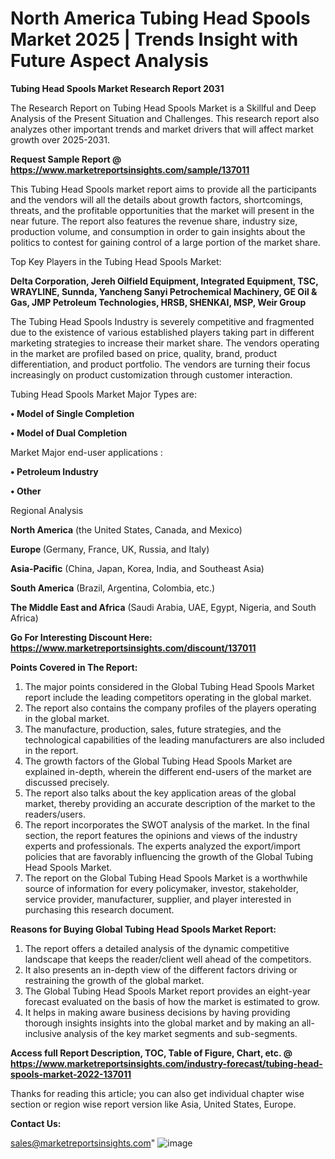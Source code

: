 # North America Tubing Head Spools Market 2025 | Trends Insight with Future Aspect Analysis

<strong>Tubing Head Spools Market Research Report 2031</strong>

The Research Report on Tubing Head Spools Market is a Skillful and Deep Analysis of the Present Situation and Challenges. This research report also analyzes other important trends and market drivers that will affect market growth over 2025-2031.

<strong>Request Sample Report @ <a href=https://www.marketreportsinsights.com/sample/137011>https://www.marketreportsinsights.com/sample/137011</a></strong>

This Tubing Head Spools market report aims to provide all the participants and the vendors will all the details about growth factors, shortcomings, threats, and the profitable opportunities that the market will present in the near future. The report also features the revenue share, industry size, production volume, and consumption in order to gain insights about the politics to contest for gaining control of a large portion of the market share.

Top Key Players in the Tubing Head Spools Market:

<strong>Delta Corporation, Jereh Oilfield Equipment, Integrated Equipment, TSC, WRAYLINE, Sunnda, Yancheng Sanyi Petrochemical Machinery, GE Oil & Gas, JMP Petroleum Technologies, HRSB, SHENKAI, MSP, Weir Group</strong>

The Tubing Head Spools Industry is severely competitive and fragmented due to the existence of various established players taking part in different marketing strategies to increase their market share. The vendors operating in the market are profiled based on price, quality, brand, product differentiation, and product portfolio. The vendors are turning their focus increasingly on product customization through customer interaction.

Tubing Head Spools Market Major Types are:

<strong>• Model of Single Completion

• Model of Dual Completion</strong>

Market Major end-user applications :

<strong>• Petroleum Industry

• Other</strong>

Regional Analysis

</u><strong><b>North America</b></strong> (the United States, Canada, and Mexico)

<strong><b>Europe </b></strong>(Germany, France, UK, Russia, and Italy)

<strong><b>Asia-Pacific</b></strong> (China, Japan, Korea, India, and Southeast Asia)

<strong><b>South America</b></strong> (Brazil, Argentina, Colombia, etc.)

<strong><b>The Middle East and Africa</b></strong> (Saudi Arabia, UAE, Egypt, Nigeria, and South Africa)

<strong>Go For Interesting Discount Here: <a href=https://www.marketreportsinsights.com/discount/137011>https://www.marketreportsinsights.com/discount/137011</a></strong>

<strong>Points Covered in The Report:</strong>
<ol>
  <li>The major points considered in the Global Tubing Head Spools Market report include the leading competitors operating in the global market.</li>
  <li>The report also contains the company profiles of the players operating in the global market.</li>
  <li>The manufacture, production, sales, future strategies, and the technological capabilities of the leading manufacturers are also included in the report.</li>
  <li>The growth factors of the Global Tubing Head Spools Market are explained in-depth, wherein the different end-users of the market are discussed precisely.</li>
  <li>The report also talks about the key application areas of the global market, thereby providing an accurate description of the market to the readers/users.</li>
  <li>The report incorporates the SWOT analysis of the market. In the final section, the report features the opinions and views of the industry experts and professionals. The experts analyzed the export/import policies that are favorably influencing the growth of the Global Tubing Head Spools Market.</li>
  <li>The report on the Global Tubing Head Spools Market is a worthwhile source of information for every policymaker, investor, stakeholder, service provider, manufacturer, supplier, and player interested in purchasing this research document.</li>
</ol>
<strong>Reasons for Buying Global Tubing Head Spools Market Report:</strong>

<ol>
  <li>The report offers a detailed analysis of the dynamic competitive landscape that keeps the reader/client well ahead of the competitors.</li>
  <li>It also presents an in-depth view of the different factors driving or restraining the growth of the global market.</li>
  <li>The Global Tubing Head Spools Market report provides an eight-year forecast evaluated on the basis of how the market is estimated to grow.</li>
  <li>It helps in making aware business decisions by having providing thorough insights insights into the global market and by making an all-inclusive analysis of the key market segments and sub-segments.</li>
</ol>
<strong>Access full Report Description, TOC, Table of Figure, Chart, etc. @ <a href=https://www.marketreportsinsights.com/industry-forecast/tubing-head-spools-market-2022-137011>https://www.marketreportsinsights.com/industry-forecast/tubing-head-spools-market-2022-137011</a></strong>


Thanks for reading this article; you can also get individual chapter wise section or region wise report version like Asia, United States, Europe.

<strong>Contact Us:</strong>

sales@marketreportsinsights.com"
![image](https://github.com/user-attachments/assets/d0ddeb3a-7f79-4945-919b-9c31a8586018)
